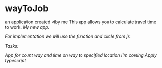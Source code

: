 # wayToJob
an application created <iby me
This app allows you to calculate travel time to work. 
<i>My new app.

For implementation we will use the function and circle from js

Tasks:

App for count way and time on way to specified location
I'm coming.Apply typescript
